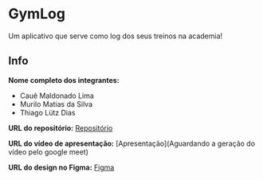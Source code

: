 # GymLog
Um aplicativo que serve como log dos seus treinos na academia!

## Info
**Nome completo dos integrantes:**
- Cauê Maldonado Lima
- Murilo Matias da Silva
- Thiago Lütz Dias

**URL do repositório:** [Repositório](https://github.com/lutzzdias/gymlog)

**URL do vídeo de apresentação:** [Apresentação](Aguardando a geração do vídeo pelo google meet)

**URL do design no Figma:** [Figma](https://www.figma.com/file/PhivvXyA72gsHSMDttxKdx/gym-log?type=design&node-id=0%3A1&mode=design&t=D3kEQVyAdx6krETA-1)